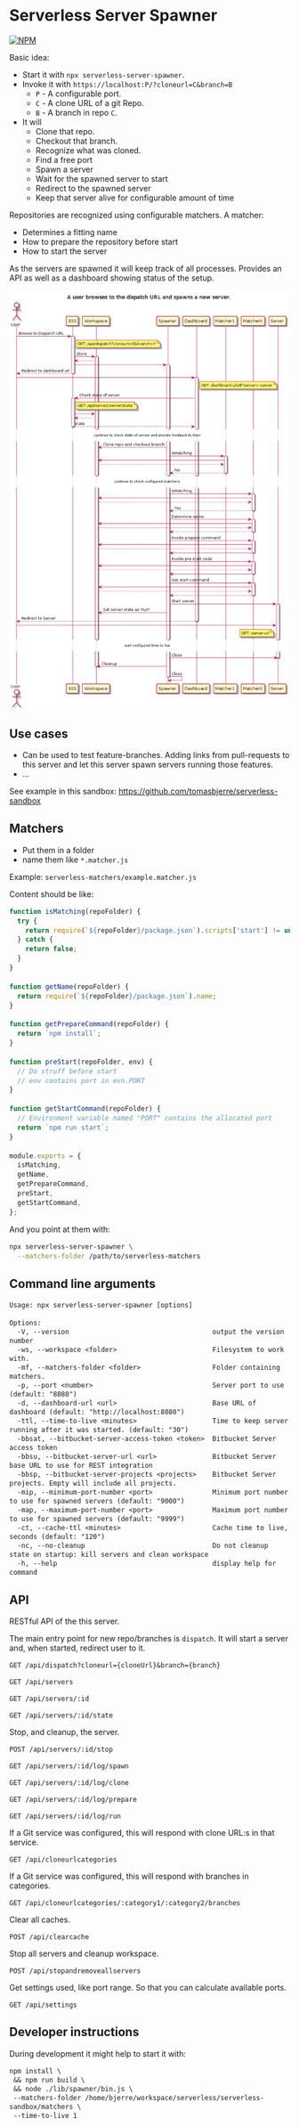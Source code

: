 # Serverless Server Spawner

[![NPM](https://img.shields.io/npm/v/serverless-server-spawner.svg?style=flat-square)](https://www.npmjs.com/package/serverless-server-spawner)

Basic idea:

- Start it with `npx serverless-server-spawner`.
- Invoke it with `https://localhost:P/?cloneurl=C&branch=B`
  - `P` - A configurable port.
  - `C` - A clone URL of a git Repo.
  - `B` - A branch in repo `C`.
- It will
  - Clone that repo.
  - Checkout that branch.
  - Recognize what was cloned.
  - Find a free port
  - Spawn a server
  - Wait for the spawned server to start
  - Redirect to the spawned server
  - Keep that server alive for configurable amount of time

Repositories are recognized using configurable matchers. A matcher:

- Determines a fitting name
- How to prepare the repository before start
- How to start the server

As the servers are spawned it will keep track of all processes. Provides an API as well as a dashboard showing status of the setup.

![A simple flow](/flow.png)

## Use cases

- Can be used to test feature-branches. Adding links from pull-requests to this server and let this server spawn servers running those features.
- ...

See example in this sandbox:
https://github.com/tomasbjerre/serverless-sandbox

## Matchers

- Put them in a folder
- name them like `*.matcher.js`

Example: `serverless-matchers/example.matcher.js`

Content should be like:

```js
function isMatching(repoFolder) {
  try {
    return require(`${repoFolder}/package.json`).scripts['start'] != undefined;
  } catch {
    return false;
  }
}

function getName(repoFolder) {
  return require(`${repoFolder}/package.json`).name;
}

function getPrepareCommand(repoFolder) {
  return `npm install`;
}

function preStart(repoFolder, env) {
  // Do struff before start
  // env contains port in evn.PORT
}

function getStartCommand(repoFolder) {
  // Environment variable named "PORT" contains the allocated port
  return `npm run start`;
}

module.exports = {
  isMatching,
  getName,
  getPrepareCommand,
  preStart,
  getStartCommand,
};
```

And you point at them with:

```sh
npx serverless-server-spawner \
  --matchers-folder /path/to/serverless-matchers
```

## Command line arguments

```shell
Usage: npx serverless-server-spawner [options]

Options:
  -V, --version                                    output the version number
  -ws, --workspace <folder>                        Filesystem to work with.
  -mf, --matchers-folder <folder>                  Folder containing matchers.
  -p, --port <number>                              Server port to use (default: "8080")
  -d, --dashboard-url <url>                        Base URL of dashboard (default: "http://localhost:8080")
  -ttl, --time-to-live <minutes>                   Time to keep server running after it was started. (default: "30")
  -bbsat, --bitbucket-server-access-token <token>  Bitbucket Server access token
  -bbsu, --bitbucket-server-url <url>              Bitbucket Server base URL to use for REST integration
  -bbsp, --bitbucket-server-projects <projects>    Bitbucket Server projects. Empty will include all projects.
  -mip, --minimum-port-number <port>               Minimum port number to use for spawned servers (default: "9000")
  -map, --maximum-port-number <port>               Maximum port number to use for spawned servers (default: "9999")
  -ct, --cache-ttl <minutes>                       Cache time to live, seconds (default: "120")
  -nc, --no-cleanup                                Do not cleanup state on startup: kill servers and clean workspace
  -h, --help                                       display help for command
```

## API

RESTful API of the this server.

The main entry point for new repo/branches is `dispatch`. It will start a server and, when started, redirect user to it.

```
GET /api/dispatch?cloneurl={cloneUrl}&branch={branch}
```

```
GET /api/servers
```

```
GET /api/servers/:id
```

```
GET /api/servers/:id/state
```

Stop, and cleanup, the server.

```
POST /api/servers/:id/stop
```

```
GET /api/servers/:id/log/spawn
```

```
GET /api/servers/:id/log/clone
```

```
GET /api/servers/:id/log/prepare
```

```
GET /api/servers/:id/log/run
```

If a Git service was configured, this will respond with clone URL:s in that service.

```
GET /api/cloneurlcategories
```

If a Git service was configured, this will respond with branches in categories.

```
GET /api/cloneurlcategories/:category1/:category2/branches
```

Clear all caches.

```
POST /api/clearcache
```

Stop all servers and cleanup workspace.

```
POST /api/stopandremoveallservers
```

Get settings used, like port range. So that you can calculate available ports.

```
GET /api/settings
```

## Developer instructions

During development it might help to start it with:

```shell
npm install \
 && npm run build \
 && node ./lib/spawner/bin.js \
 --matchers-folder /home/bjerre/workspace/serverless/serverless-sandbox/matchers \
 --time-to-live 1
```
